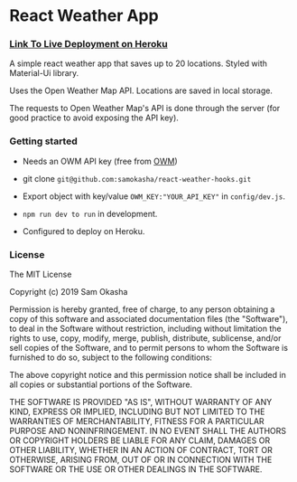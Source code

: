# React Weather App

### [Link To Live Deployment on Heroku](https://react-weather-hooks.herokuapp.com/)

A simple react weather app that saves up to 20 locations. Styled with Material-Ui library.

Uses the Open Weather Map API. Locations are saved in local storage.

The requests to Open Weather Map's API is done through the server (for good practice to avoid exposing the API key).

### Getting started

- Needs an OWM API key (free from [OWM](https://openweathermap.org/api))

- git clone `git@github.com:samokasha/react-weather-hooks.git`

- Export object with key/value `OWM_KEY:"YOUR_API_KEY"` in `config/dev.js`.

- `npm run dev to run` in development.

- Configured to deploy on Heroku.

### License

The MIT License

Copyright (c) 2019 Sam Okasha

Permission is hereby granted, free of charge, to any person obtaining a copy of this software and associated documentation files (the "Software"), to deal in the Software without restriction, including without limitation the rights to use, copy, modify, merge, publish, distribute, sublicense, and/or sell copies of the Software, and to permit persons to whom the Software is furnished to do so, subject to the following conditions:

The above copyright notice and this permission notice shall be included in all copies or substantial portions of the Software.

THE SOFTWARE IS PROVIDED "AS IS", WITHOUT WARRANTY OF ANY KIND, EXPRESS OR IMPLIED, INCLUDING BUT NOT LIMITED TO THE WARRANTIES OF MERCHANTABILITY, FITNESS FOR A PARTICULAR PURPOSE AND NONINFRINGEMENT. IN NO EVENT SHALL THE AUTHORS OR COPYRIGHT HOLDERS BE LIABLE FOR ANY CLAIM, DAMAGES OR OTHER LIABILITY, WHETHER IN AN ACTION OF CONTRACT, TORT OR OTHERWISE, ARISING FROM, OUT OF OR IN CONNECTION WITH THE SOFTWARE OR THE USE OR OTHER DEALINGS IN THE SOFTWARE.
